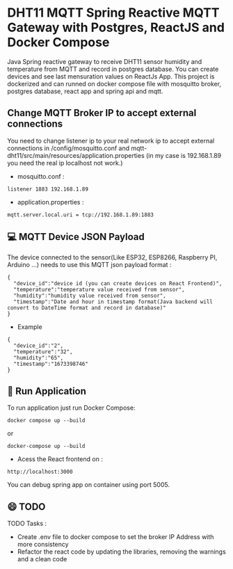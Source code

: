 # DHT11 MQTT Spring Reactive MQTT Gateway with Postgres, ReactJS and Docker Compose

Java Spring reactive gateway to receive DHT11 sensor humidity and temperature from MQTT and record in postgres database. You can create devices and see last mensuration values on ReactJs App. 
This project is dockerized and can runned on docker compose file with mosquitto broker, postgres database, react app and spring api and mqtt.

## Change MQTT Broker IP to accept external connections

You need to change listener ip to your real network ip to accept external connections in /config/mosquitto.conf and mqtt-dht11/src/main/resources/application.properties
(in my case is 192.168.1.89 you need the real ip localhost not work.)
  * mosquitto.conf :
```
listener 1883 192.168.1.89
```
  * application.properties :
```
mqtt.server.local.uri = tcp://192.168.1.89:1883
```
## 💻 MQTT Device JSON Payload 
The device connected to the sensor(Like ESP32, ESP8266, Raspberry PI, Arduino ...) needs to use this MQTT json payload format :
```
{
  "device_id":"device id (you can create devices on React Frontend)",
  "temperature":"temperature value received from sensor",
  "humidity":"humidity value received from sensor",
  "timestamp":"Date and hour in timestamp format(Java backend will convert to DateTime format and record in database)"
}
```
 * Example
```
{
  "device_id":"2",
  "temperature":"32",
  "humidity":"65",
  "timestamp":"1673398746"
}
```
## 🚀 Run Application
To run application just run Docker Compose:
```
docker compose up --build
```
or
```
docker-compose up --build
```
 * Acess the React frontend on : 

```
http://localhost:3000
```

You can debug spring app on container using port 5005.


## 😄 TODO 
TODO Tasks :
* Create .env file to docker compose to set the broker IP Address with more consistency
* Refactor the react code by updating the libraries, removing the warnings and a clean code
